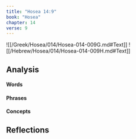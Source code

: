 ```yaml
---
title: "Hosea 14:9"
book: "Hosea"
chapter: 14
verse: 9
---
```

![[/Greek/Hosea/014/Hosea-014-009G.md#Text]]
![[/Hebrew/Hosea/014/Hosea-014-009H.md#Text]]

## Analysis

#### Words

#### Phrases

#### Concepts

## Reflections
